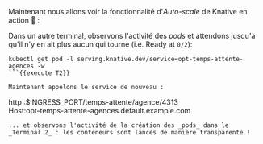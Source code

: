 Maintenant nous allons voir la fonctionnalité d'_Auto-scale_ de Knative en action 🔎 :

Dans un autre terminal, observons l'activité des _pods_ et attendons jusqu'à qu'il n'y en ait plus aucun qui tourne (i.e. Ready at `0/2`):
```
kubectl get pod -l serving.knative.dev/service=opt-temps-attente-agences -w
```{{execute T2}}

Maintenant appelons le service de nouveau : 
```
http :$INGRESS_PORT/temps-attente/agence/4313 \
    Host:opt-temps-attente-agences.default.example.com
```{{execute T1}}
... et observons l'activité de la création des _pods_ dans le _Terminal 2_ : les conteneurs sont lancés de manière transparente !
